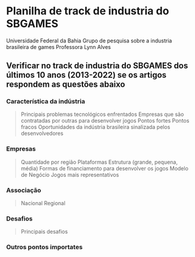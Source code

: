 # Planilha de track de industria do SBGAMES
####
Universidade Federal da Bahia
Grupo de pesquisa sobre a industria brasileira de games
Professora Lynn Alves
####
## Verificar no track de industria do SBGAMES dos últimos 10 anos (2013-2022) se os artigos respondem as questões abaixo

### Característica da indústria
> Principais problemas tecnológicos enfrentados
> Empresas que são contratadas por outras para desenvolver jogos
> Pontos fortes
> Pontos fracos
> Oportunidades da indústria brasileira sinalizada pelos desenvolvedores	

### Empresas
> Quantidade por região
> Plataformas
> Estrutura (grande, pequena, média)
> Formas de financiamento para desenvolver os jogos
> Modelo de Negócio
> Jogos mais representativos

### Associação
> Nacional
> Regional

### Desafios
> Principais desafios

### Outros pontos importates
